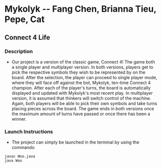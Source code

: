 # Mykolyk -- Fang Chen, Brianna Tieu, Pepe, Cat
## Connect 4 Life
### Description
* Our project is a version of the classic game, Connect 4! The game both a single player and multiplayer version. In both versions, players get to pick the respective symbols they wish to be represented by on the board. After the selection, the player can proceed to single player mode, where they will face off against the bot, Mykolyk, ten-time Connect 4 champion. After each of the player's turns, the board is automatically displayed and updated with Mykolyk's most recent play. In multiplayer version, it is assumed that thinkers will switch control of the machine. Again, both players will be able to pick their own symbols and take turns placing pieces across the board. The game ends in both versions once the maximum amount of turns have passed or once there has been a winner.
### Launch Instructions
* The project can simply be launched in the terminal by using the commands:
```
javac Woo.java
java Woo
```
